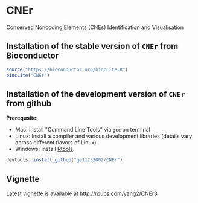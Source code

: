 # CNEr
Conserved Noncoding Elements (CNEs) Identification and Visualisation

## Installation of the stable version of `CNEr` from Bioconductor

```R
source("https://bioconductor.org/biocLite.R")
biocLite("CNEr")
```

## Installation of the development version of `CNEr` from github
**Prerequsite**:

  * Mac: Install "Command Line Tools" via `gcc` on terminal
  * Linux: Install a compiler and various development libraries (details vary across different flavors of Linux).
  * Windows: Install [Rtools](https://cran.r-project.org/bin/windows/Rtools/).

```R
devtools::install_github("ge11232002/CNEr")
```

## Vignette
Latest vignette is available at http://rpubs.com/yang2/CNEr3
